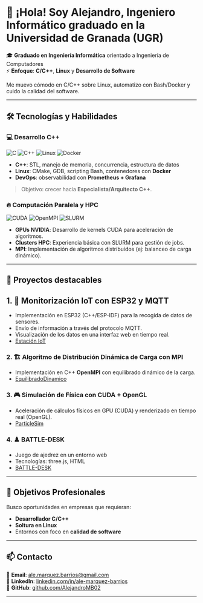 # 👋 ¡Hola! Soy Alejandro, Ingeniero Informático graduado en la Universidad de Granada (UGR)

🎓 **Graduado en Ingeniería Informática** orientado a Ingeniería de Computadores  
⚡ **Enfoque**: **C/C++**, **Linux** y **Desarrollo de Software**                         

Me muevo cómodo en C/C++ sobre Linux, automatizo con Bash/Docker y cuido la calidad del software.

---

## 🛠️ Tecnologías y Habilidades

### 💻 **Desarrollo C++**
![C](https://img.shields.io/badge/C-A8B9CC?style=for-the-badge&logo=c&logoColor=white)
![C++](https://img.shields.io/badge/C%2B%2B-00599C?style=for-the-badge&logo=c%2B%2B&logoColor=white)
![Linux](https://img.shields.io/badge/Linux-FCC624?style=for-the-badge&logo=linux&logoColor=black)
![Docker](https://img.shields.io/badge/Docker-2496ED?style=for-the-badge&logo=docker&logoColor=white)

- **C++**: STL, manejo de memoria, concurrencia, estructura de datos
- **Linux**: CMake, GDB, scripting Bash, contenedores con **Docker**
- **DevOps**: observabilidad con **Prometheus + Grafana**

> Objetivo: crecer hacia **Especialista/Arquitecto C++**.

### 🔥 **Computación Paralela y HPC**
![CUDA](https://img.shields.io/badge/NVIDIA_CUDA-76B900?style=for-the-badge&logo=nvidia&logoColor=white)
![OpenMPI](https://img.shields.io/badge/OpenMPI-000000?style=for-the-badge&logo=openmpi&logoColor=white)
![SLURM](https://img.shields.io/badge/SLURM-0077B5?style=for-the-badge)

- **GPUs NVIDIA**: Desarrollo de kernels CUDA para aceleración de algoritmos.
- **Clusters HPC**: Experiencia básica con SLURM para gestión de jobs.
- **MPI**: Implementación de algoritmos distribuidos (ej: balanceo de carga dinámico).

---

## 🚀 Proyectos destacables

## 1. 📡 Monitorización IoT con ESP32 y MQTT
   - Implementación en ESP32 (C++/ESP-IDF) para la recogida de datos de sensores.
   - Envío de información a través del protocolo MQTT.
   - Visualización de los datos en una interfaz web en tiempo real.
   - [Estación IoT](https://github.com/AlejandroMB02/ESP32-MQTT-Control)

### 2. 🏗️ **Algoritmo de Distribución Dinámica de Carga con MPI**
   - Implementación en C++ **OpenMPI** con equilibrado dinámico de la carga.
   - [EquilibradoDinamico](https://github.com/AlejandroMB02/Equilibrado_Dinamico_MPI)

### 3. 🎮 **Simulación de Física con CUDA + OpenGL**
   - Aceleración de cálculos físicos en GPU (CUDA) y renderizado en tiempo real (OpenGL).  
   - [ParticleSim](https://github.com/AlejandroMB02/Physics-simulation-CUDA-OpenGL)

### 4. ♟️ **BATTLE-DESK**
   - Juego de ajedrez en un entorno web
   - Tecnologías: three.js, HTML
   - [BATTLE-DESK](https://github.com/AlejandroMB02/BATTLE-DESK)

---

## 📌 Objetivos Profesionales
Busco oportunidades en empresas que requieran:  
- **Desarrollador C/C++** 
- **Soltura en Linux**
- Entornos con foco en **calidad de software**

---

## 📫 Contacto
📧 **Email**: [ale.marquez.barrios@gmail.com](mailto:ale.marquez.barrios@gmail.com)  
💼 **LinkedIn**: [linkedin.com/in/ale-marquez-barrios](https://www.linkedin.com/in/ale-marquez-barrios/)  
🐙 **GitHub**: [github.com/AlejandroMB02](https://github.com/AlejandroMB02)  

---
